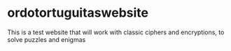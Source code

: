 # ordotortuguitaswebsite
This is a test website that will work with classic ciphers and encryptions, to solve puzzles and enigmas
